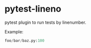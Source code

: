# pytest-lineno

pytest plugin to run tests by linenumber.

Example:

```python
foo/bar/baz.py:100
```